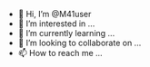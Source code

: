 - 👋 Hi, I’m @M41user
- 👀 I’m interested in ...
- 🌱 I’m currently learning ...
- 💞️ I’m looking to collaborate on ...
- 📫 How to reach me ...

<!---
M41user/M41user is a ✨ special ✨ repository because its `README.md` (this file) appears on your GitHub profile.
You can click the Preview link to take a look at your changes.
--->
